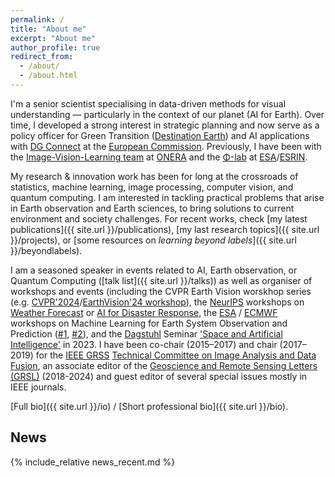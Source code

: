 ```yaml
---
permalink: /
title: "About me"
excerpt: "About me"
author_profile: true
redirect_from: 
  - /about/
  - /about.html
---
```


I'm a senior scientist specialising in data-driven methods for visual understanding — particularly in the context of our planet (AI for Earth). Over time, I developed a strong interest in strategic planning and now serve as a policy officer for Green Transition ([Destination Earth](https://destination-earth.eu/)) and AI applications with [DG Connect](https://commission.europa.eu/about/departments-and-executive-agencies/communications-networks-content-and-technology_en) at the [European Commission](https://commission.europa.eu/index_en). Previously, I have been with the [Image-Vision-Learning team](https://www.onera.fr/en/dtis/research-units#iva) at [ONERA](https://www.onera.fr/en) and the [Φ-lab](https://philab.phi.esa.int/) at [ESA](http://www.esa.int/)/[ESRIN](http://www.esa.int/About_Us/ESRIN).

My research & innovation work has been for long at the crossroads of statistics, machine learning, image processing, computer vision, and quantum computing. I am interested in tackling practical problems that arise in Earth observation and Earth sciences, to bring solutions to current environment and society challenges. For recent works, check [my latest publications]({{ site.url }}/publications), [my last research topics]({{ site.url }}/projects), or [some resources on _learning beyond labels_]({{ site.url }}/beyondlabels).

I am a seasoned speaker in events related to AI, Earth observation, or Quantum Computing ([talk list]({{ site.url }}/talks)) as well as organiser of workshops and events (including the CVPR Earth Vision worskhop series (e.g. [CVPR'2024](https://cvpr.thecvf.com/Conferences/2024)/[EarthVision'24 workshop](https://www.grss-ieee.org/events/earthvision-2024/)), the [NeurIPS](https://neurips.cc/) workshops on [Weather Forecast](https://weather4cast.net/neurips2024/) or [AI for Disaster Response](https://www.hadr.ai/), the [ESA](https://www.esa.int/) / [ECMWF](https://www.ecmwf.int/) workshops on Machine Learning for Earth System Observation and Prediction ([#1](https://www.ml4esop.esa.int/), [#2](https://events.ecmwf.int/event/304/)), and the [Dagstuhl](https://www.dagstuhl.de/en) Seminar ['Space and Artificial Intelligence'](https://www.dagstuhl.de/en/seminars/seminar-calendar/seminar-details/23461) in 2023. I have been co-chair (2015–2017) and chair (2017–2019) for the [IEEE GRSS](https://www.grss-ieee.org/) [Technical Committee on Image Analysis and Data Fusion](https://www.grss-ieee.org/technical-committees/image-analysis-and-data-fusion/), an associate editor of the [Geoscience and Remote Sensing Letters (GRSL)](http://www.grss-ieee.org/publication-category/grsl/) (2018-2024) and guest editor of several special issues mostly in IEEE journals.

[Full bio]({{ site.url }}/io) / [Short professional bio]({{ site.url }}/bio).

## News

{% include_relative news_recent.md %}



